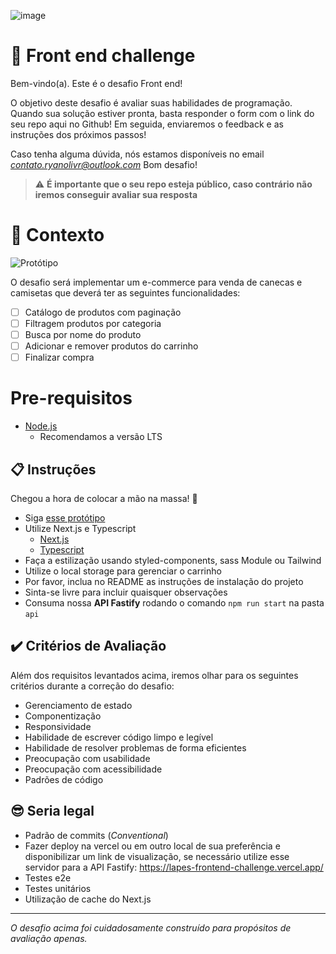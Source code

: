 ![image](https://user-images.githubusercontent.com/67487494/249557127-fadba69b-3f2f-440d-a695-77b756033884.png)


# 🚀 Front end challenge

Bem-vindo(a). Este é o desafio Front end!

O objetivo deste desafio é avaliar suas habilidades de programação.
Quando sua solução estiver pronta, basta responder o form com o link do seu repo aqui no Github!
Em seguida, enviaremos o feedback e as instruções dos próximos passos!

Caso tenha alguma dúvida, nós estamos disponíveis no email *contato.ryanolivr@outlook.com*
Bom desafio!

> ⚠️ **É importante que o seu repo esteja público, caso contrário não iremos conseguir avaliar sua resposta**

# 🧠 Contexto

![Protótipo](https://storage.googleapis.com/xesque-dev/challenge-images/prototipo.png?42)

O desafio será implementar um e-commerce para venda de canecas e camisetas que deverá ter as seguintes funcionalidades:
- [ ] Catálogo de produtos com paginação
- [ ] Filtragem produtos por categoria
- [ ] Busca por nome do produto
- [ ] Adicionar e remover produtos do carrinho
- [ ] Finalizar compra

# Pre-requisitos
- [Node.js](https://nodejs.org/en/download/)
  - Recomendamos a versão LTS

## 📋 Instruções

Chegou a hora de colocar a mão na massa! 🎉

- Siga [esse protótipo](https://www.figma.com/file/rET9F2CeUEJdiVN7JRu993/E-commerce---capputeeno?node-id=680%3A6449)
- Utilize Next.js e Typescript
  - [Next.js](https://nextjs.org/docs/getting-started)
  - [Typescript](https://www.typescriptlang.org/docs/handbook/typescript-in-5-minutes.html)
- Faça a estilização usando styled-components, sass Module ou Tailwind
- Utilize o local storage para gerenciar o carrinho
- Por favor, inclua no README as instruções de instalação do projeto
- Sinta-se livre para incluir quaisquer observações
- Consuma nossa **API Fastify** rodando o comando `npm run start` na pasta `api`

## ✔️ Critérios de Avaliação

Além dos requisitos levantados acima, iremos olhar para os seguintes critérios durante a correção do desafio:

- Gerenciamento de estado
- Componentização
- Responsividade
- Habilidade de escrever código limpo e legível
- Habilidade de resolver problemas de forma eficientes
- Preocupação com usabilidade
- Preocupação com acessibilidade
- Padrões de código

## 😎 Seria legal
- Padrão de commits (_Conventional_)
- Fazer deploy na vercel ou em outro local de sua preferência e disponibilizar um link de visualização, se necessário utilize esse servidor para a API Fastify:  https://lapes-frontend-challenge.vercel.app/
- Testes e2e
- Testes unitários
- Utilização de cache do Next.js

---

_O desafio acima foi cuidadosamente construído para propósitos de avaliação apenas._

